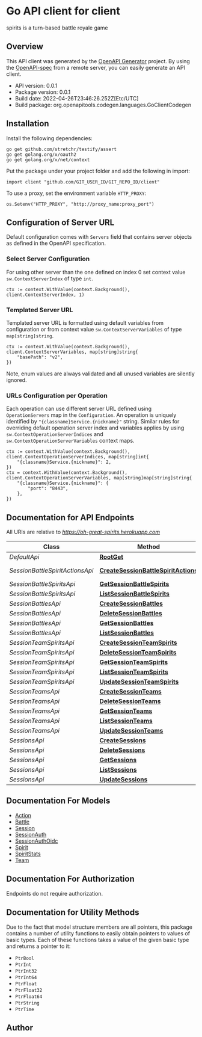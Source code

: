 # Go API client for client

spirits is a turn-based battle royale game

## Overview
This API client was generated by the [OpenAPI Generator](https://openapi-generator.tech) project.  By using the [OpenAPI-spec](https://www.openapis.org/) from a remote server, you can easily generate an API client.

- API version: 0.0.1
- Package version: 0.0.1
- Build date: 2022-04-26T23:46:26.252Z[Etc/UTC]
- Build package: org.openapitools.codegen.languages.GoClientCodegen

## Installation

Install the following dependencies:

```shell
go get github.com/stretchr/testify/assert
go get golang.org/x/oauth2
go get golang.org/x/net/context
```

Put the package under your project folder and add the following in import:

```golang
import client "github.com/GIT_USER_ID/GIT_REPO_ID/client"
```

To use a proxy, set the environment variable `HTTP_PROXY`:

```golang
os.Setenv("HTTP_PROXY", "http://proxy_name:proxy_port")
```

## Configuration of Server URL

Default configuration comes with `Servers` field that contains server objects as defined in the OpenAPI specification.

### Select Server Configuration

For using other server than the one defined on index 0 set context value `sw.ContextServerIndex` of type `int`.

```golang
ctx := context.WithValue(context.Background(), client.ContextServerIndex, 1)
```

### Templated Server URL

Templated server URL is formatted using default variables from configuration or from context value `sw.ContextServerVariables` of type `map[string]string`.

```golang
ctx := context.WithValue(context.Background(), client.ContextServerVariables, map[string]string{
	"basePath": "v2",
})
```

Note, enum values are always validated and all unused variables are silently ignored.

### URLs Configuration per Operation

Each operation can use different server URL defined using `OperationServers` map in the `Configuration`.
An operation is uniquely identified by `"{classname}Service.{nickname}"` string.
Similar rules for overriding default operation server index and variables applies by using `sw.ContextOperationServerIndices` and `sw.ContextOperationServerVariables` context maps.

```
ctx := context.WithValue(context.Background(), client.ContextOperationServerIndices, map[string]int{
	"{classname}Service.{nickname}": 2,
})
ctx = context.WithValue(context.Background(), client.ContextOperationServerVariables, map[string]map[string]string{
	"{classname}Service.{nickname}": {
		"port": "8443",
	},
})
```

## Documentation for API Endpoints

All URIs are relative to *https://oh-great-spirits.herokuapp.com*

Class | Method | HTTP request | Description
------------ | ------------- | ------------- | -------------
*DefaultApi* | [**RootGet**](docs/DefaultApi.md#rootget) | **Get** / | 
*SessionBattleSpiritActionsApi* | [**CreateSessionBattleSpiritActions**](docs/SessionBattleSpiritActionsApi.md#createsessionbattlespiritactions) | **Post** /sessions/{sessionName}/battles/{battleName}/spirits/{spiritName}/actions | 
*SessionBattleSpiritsApi* | [**GetSessionBattleSpirits**](docs/SessionBattleSpiritsApi.md#getsessionbattlespirits) | **Get** /sessions/{sessionName}/battles/{battleName}/spirits/{spiritName} | 
*SessionBattleSpiritsApi* | [**ListSessionBattleSpirits**](docs/SessionBattleSpiritsApi.md#listsessionbattlespirits) | **Get** /sessions/{sessionName}/battles/{battleName}/spirits | 
*SessionBattlesApi* | [**CreateSessionBattles**](docs/SessionBattlesApi.md#createsessionbattles) | **Post** /sessions/{sessionName}/battles | 
*SessionBattlesApi* | [**DeleteSessionBattles**](docs/SessionBattlesApi.md#deletesessionbattles) | **Delete** /sessions/{sessionName}/battles/{battleName} | 
*SessionBattlesApi* | [**GetSessionBattles**](docs/SessionBattlesApi.md#getsessionbattles) | **Get** /sessions/{sessionName}/battles/{battleName} | 
*SessionBattlesApi* | [**ListSessionBattles**](docs/SessionBattlesApi.md#listsessionbattles) | **Get** /sessions/{sessionName}/battles | 
*SessionTeamSpiritsApi* | [**CreateSessionTeamSpirits**](docs/SessionTeamSpiritsApi.md#createsessionteamspirits) | **Post** /sessions/{sessionName}/teams/{teamName}/spirits | 
*SessionTeamSpiritsApi* | [**DeleteSessionTeamSpirits**](docs/SessionTeamSpiritsApi.md#deletesessionteamspirits) | **Delete** /sessions/{sessionName}/teams/{teamName}/spirits/{spiritName} | 
*SessionTeamSpiritsApi* | [**GetSessionTeamSpirits**](docs/SessionTeamSpiritsApi.md#getsessionteamspirits) | **Get** /sessions/{sessionName}/teams/{teamName}/spirits/{spiritName} | 
*SessionTeamSpiritsApi* | [**ListSessionTeamSpirits**](docs/SessionTeamSpiritsApi.md#listsessionteamspirits) | **Get** /sessions/{sessionName}/teams/{teamName}/spirits | 
*SessionTeamSpiritsApi* | [**UpdateSessionTeamSpirits**](docs/SessionTeamSpiritsApi.md#updatesessionteamspirits) | **Put** /sessions/{sessionName}/teams/{teamName}/spirits/{spiritName} | 
*SessionTeamsApi* | [**CreateSessionTeams**](docs/SessionTeamsApi.md#createsessionteams) | **Post** /sessions/{sessionName}/teams | 
*SessionTeamsApi* | [**DeleteSessionTeams**](docs/SessionTeamsApi.md#deletesessionteams) | **Delete** /sessions/{sessionName}/teams/{teamName} | 
*SessionTeamsApi* | [**GetSessionTeams**](docs/SessionTeamsApi.md#getsessionteams) | **Get** /sessions/{sessionName}/teams/{teamName} | 
*SessionTeamsApi* | [**ListSessionTeams**](docs/SessionTeamsApi.md#listsessionteams) | **Get** /sessions/{sessionName}/teams | 
*SessionTeamsApi* | [**UpdateSessionTeams**](docs/SessionTeamsApi.md#updatesessionteams) | **Put** /sessions/{sessionName}/teams/{teamName} | 
*SessionsApi* | [**CreateSessions**](docs/SessionsApi.md#createsessions) | **Post** /sessions | 
*SessionsApi* | [**DeleteSessions**](docs/SessionsApi.md#deletesessions) | **Delete** /sessions/{sessionName} | 
*SessionsApi* | [**GetSessions**](docs/SessionsApi.md#getsessions) | **Get** /sessions/{sessionName} | 
*SessionsApi* | [**ListSessions**](docs/SessionsApi.md#listsessions) | **Get** /sessions | 
*SessionsApi* | [**UpdateSessions**](docs/SessionsApi.md#updatesessions) | **Put** /sessions/{sessionName} | 


## Documentation For Models

 - [Action](docs/Action.md)
 - [Battle](docs/Battle.md)
 - [Session](docs/Session.md)
 - [SessionAuth](docs/SessionAuth.md)
 - [SessionAuthOidc](docs/SessionAuthOidc.md)
 - [Spirit](docs/Spirit.md)
 - [SpiritStats](docs/SpiritStats.md)
 - [Team](docs/Team.md)


## Documentation For Authorization

 Endpoints do not require authorization.


## Documentation for Utility Methods

Due to the fact that model structure members are all pointers, this package contains
a number of utility functions to easily obtain pointers to values of basic types.
Each of these functions takes a value of the given basic type and returns a pointer to it:

* `PtrBool`
* `PtrInt`
* `PtrInt32`
* `PtrInt64`
* `PtrFloat`
* `PtrFloat32`
* `PtrFloat64`
* `PtrString`
* `PtrTime`

## Author



